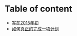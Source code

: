 # Table of content

* [写在2015年初](write-sth-at-the-beginning-of-the-2015.md)
* [如何真正的完成一项计划](how-to-finish-a-plan-successfully.md)